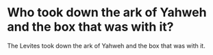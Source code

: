 # Who took down the ark of Yahweh and the box that was with it?

The Levites took down the ark of Yahweh and the box that was with it.
